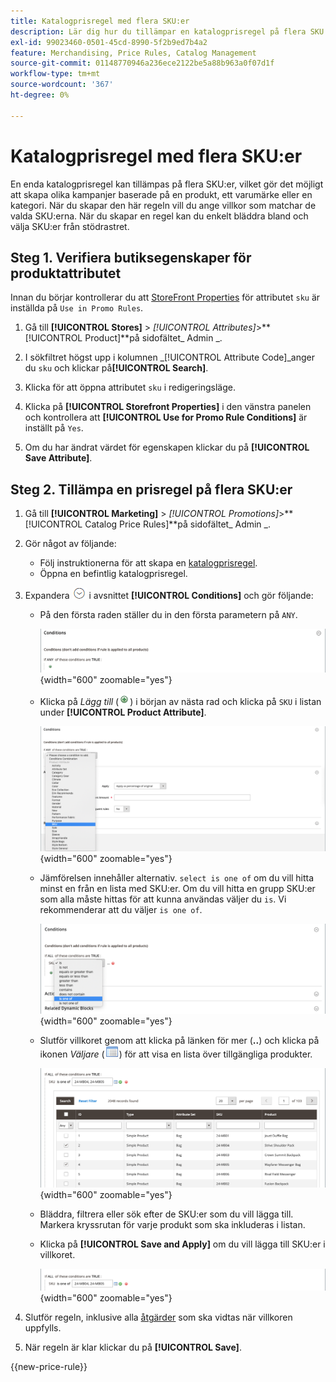 ```yaml
---
title: Katalogprisregel med flera SKU:er
description: Lär dig hur du tillämpar en katalogprisregel på flera SKU:er.
exl-id: 99023460-0501-45cd-8990-5f2b9ed7b4a2
feature: Merchandising, Price Rules, Catalog Management
source-git-commit: 01148770946a236ece2122be5a88b963a0f07d1f
workflow-type: tm+mt
source-wordcount: '367'
ht-degree: 0%

---
```


# Katalogprisregel med flera SKU:er

En enda katalogprisregel kan tillämpas på flera SKU:er, vilket gör det möjligt att skapa olika kampanjer baserade på en produkt, ett varumärke eller en kategori. När du skapar den här regeln vill du ange villkor som matchar de valda SKU:erna. När du skapar en regel kan du enkelt bläddra bland och välja SKU:er från stödrastret.

## Steg 1. Verifiera butiksegenskaper för produktattributet

Innan du börjar kontrollerar du att [StoreFront Properties](../catalog/attribute-product-create.md#step-4-describe-the-storefront-properties) för attributet `sku` är inställda på `Use in Promo Rules`.

1. Gå till **[!UICONTROL Stores]** > _[!UICONTROL Attributes]_>**[!UICONTROL Product]**på sidofältet_ Admin _.

1. I sökfiltret högst upp i kolumnen _[!UICONTROL Attribute Code]_anger du `sku` och klickar på&#x200B;**[!UICONTROL Search]**.

1. Klicka för att öppna attributet `sku` i redigeringsläge.

1. Klicka på **[!UICONTROL Storefront Properties]** i den vänstra panelen och kontrollera att **[!UICONTROL Use for Promo Rule Conditions]** är inställt på `Yes`.

1. Om du har ändrat värdet för egenskapen klickar du på **[!UICONTROL Save Attribute]**.

## Steg 2. Tillämpa en prisregel på flera SKU:er

1. Gå till **[!UICONTROL Marketing]** > _[!UICONTROL Promotions]_>**[!UICONTROL Catalog Price Rules]**på sidofältet_ Admin _.

1. Gör något av följande:

   - Följ instruktionerna för att skapa en [katalogprisregel](price-rules-catalog.md).
   - Öppna en befintlig katalogprisregel.

1. Expandera ![Expansionsväljaren](../assets/icon-display-expand.png) i avsnittet **[!UICONTROL Conditions]** och gör följande:

   - På den första raden ställer du in den första parametern på `ANY`.

     ![Villkor för katalogprisregel - ANY](./assets/multiple-skus-condition1.png){width="600" zoomable="yes"}

   - Klicka på _Lägg till_ (![Lägg till ikon](../assets/icon-add-green-circle.png)) i början av nästa rad och klicka på `SKU` i listan under **[!UICONTROL Product Attribute]**.

     ![Villkor för katalogprisregel - SKU är en av](./assets/multiple-skus-condition1a.png){width="600" zoomable="yes"}

   - Jämförelsen innehåller alternativ. `select is one of` om du vill hitta minst en från en lista med SKU:er. Om du vill hitta en grupp SKU:er som alla måste hittas för att kunna användas väljer du `is`. Vi rekommenderar att du väljer `is one of`.

     ![Villkor för katalogprisregel - SKU är en av](./assets/multiple-skus-condition1b.png){width="600" zoomable="yes"}

   - Slutför villkoret genom att klicka på länken för mer (**..**) och klicka på ikonen _Väljare_ (![Lista-ikon](../assets/icon-list-chooser.png)) för att visa en lista över tillgängliga produkter.

     ![Villkor för katalogprisregel - flera SKU:er](./assets/multiple-skus-condition2b.png){width="600" zoomable="yes"}

   - Bläddra, filtrera eller sök efter de SKU:er som du vill lägga till. Markera kryssrutan för varje produkt som ska inkluderas i listan.

   - Klicka på **[!UICONTROL Save and Apply]** om du vill lägga till SKU:er i villkoret.

     ![Villkor för katalogprisregel - flera SKU:er](./assets/multiple-skus-condition2.png){width="600" zoomable="yes"}

1. Slutför regeln, inklusive alla [åtgärder](price-rules-catalog.md) som ska vidtas när villkoren uppfylls.

1. När regeln är klar klickar du på **[!UICONTROL Save]**.

{{new-price-rule}}
